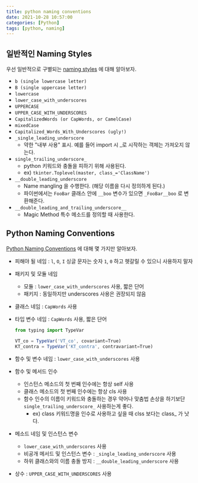 ```yaml
---
title: python naming conventions
date: 2021-10-28 10:57:00
categories: [Python]
tags: [python, naming]
---
```


## 일반적인 Naming Styles
우선 일반적으로 구별되는 [naming styles](https://www.python.org/dev/peps/pep-0008/#descriptive-naming-styles) 에 대해 알아보자.

- `b (single lowercase letter)`
- `B (single uppercase letter)`
- `lowercase`
- `lower_case_with_underscores`
- `UPPERCASE`
- `UPPER_CASE_WITH_UNDERSCORES`
- `CapitalizedWords (or CapWords, or CamelCase)`
- `mixedCase`
- `Capitalized_Words_With_Underscores (ugly!)`
- `_single_leading_underscore`
    - 약한 "내부 사용" 표시. 예를 들어 import 시 _로 시작하는 객체는 가져오지 않는다.
- `single_trailing_underscore_`
    - python 키워드와 충돌을 피하기 위해 사용된다.
    - ex) `tkinter.Toplevel(master, class_='ClassName')`
- `__double_leading_underscore`
    - Name mangling 을 수행한다. (해당 이름을 다시 정의하게 된다.)
    - 파이썬에서는 `FooBar` 클래스 안에 `__boo` 변수가 있으면 `_FooBar__boo` 로 변환해준다.
- `__double_leading_and_trailing_underscore__`
    - Magic Method 특수 메소드를 정의할 때 사용한다.

## Python Naming Conventions
[Python Naming Conventions](https://www.python.org/dev/peps/pep-0008/#prescriptive-naming-conventions) 에 대해 몇 가지만 알아보자.

- 피해야 될 네임 : `l`, `O`, `I` 싱글 문자는 숫자 `1`, `0` 하고 헷갈릴 수 있으니 사용하지 말자
- 패키지 및 모듈 네임
    - 모듈 : `lower_case_with_underscores` 사용, 짧은 단어
    - 패키지 : 동일하지만 underscores 사용은 권장되지 않음
- 클래스 네임 : `CapWords` 사용
- 타입 변수 네임 : `CapWords` 사용, 짧은 단어
    ```jsx
    from typing import TypeVar
    
    VT_co = TypeVar('VT_co', covariant=True)
    KT_contra = TypeVar('KT_contra', contravariant=True)
    ```
    
- 함수 및 변수 네임 : `lower_case_with_underscores` 사용
- 함수 및 메서드 인수
    - 인스턴스 메소드의 첫 번째 인수에는 항상 self 사용
    - 클래스 메소드의 첫 번째 인수에는 항상 cls 사용
    - 함수 인수의 이름이 키워드와 충돌하는 경우 약어나 맞춤법 손상을 하기보단 `single_trailing_underscore_` 사용하는게 좋다.
      - ex) class 키워드명을 인수로 사용하고 싶을 때 clss 보다는 class_ 가 낫다.
- 메소드 네임 및 인스턴스 변수
    - `lower_case_with_underscores` 사용
    - 비공개 메서드 및 인스턴스 변수 : `_single_leading_underscore` 사용
    - 하위 클래스와의 이름 충돌 방지 : `__double_leading_underscore` 사용
- 상수 : `UPPER_CASE_WITH_UNDERSCORES` 사용